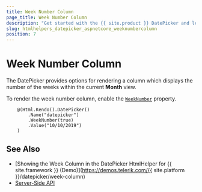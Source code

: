 ```yaml
---
title: Week Number Column
page_title: Week Number Column
description: "Get started with the {{ site.product }} DatePicker and learn how to render a column for the number of weeks within the current month."
slug: htmlhelpers_datepicker_aspnetcore_weeknumbercolumn
position: 7
---
```


# Week Number Column

The DatePicker provides options for rendering a column which displays the number of the weeks within the current **Month** view.

To render the week number column, enable the [`WeekNumber`](/api//Kendo.Mvc.UI.Fluent/DatePickerBuilder#weeknumbersystemboolean) property.

```Razor
    @(Html.Kendo().DatePicker()
        .Name("datepicker")
        .WeekNumber(true)
        .Value("10/10/2019")
    )
```

## See Also

* [Showing the Week Column in the DatePicker HtmlHelper for {{ site.framework }} (Demo)](https://demos.telerik.com/{{ site.platform }}/datepicker/week-column)
* [Server-Side API](/api/datepicker)
